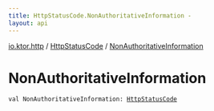 ```yaml
---
title: HttpStatusCode.NonAuthoritativeInformation - 
layout: api
---
```


<div class='api-docs-breadcrumbs'><a href="../index.html">io.ktor.http</a> / <a href="index.html">HttpStatusCode</a> / <a href="./-non-authoritative-information.html">NonAuthoritativeInformation</a></div>

# NonAuthoritativeInformation

<div class="signature"><code><span class="keyword">val </span><span class="identifier">NonAuthoritativeInformation</span><span class="symbol">: </span><a href="index.html"><span class="identifier">HttpStatusCode</span></a></code></div>
